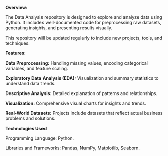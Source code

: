 **Overview:**

The Data Analysis repository is designed to explore and analyze data using Python. It includes well-documented code for preprocessing raw datasets, generating insights, and presenting results visually.

This repository will be updated regularly to include new projects, tools, and techniques.

**Features:** 

**Data Preprocessing:** Handling missing values, encoding categorical variables, and feature scaling.

**Exploratory Data Analysis (EDA):** Visualization and summary statistics to understand data trends.

**Descriptive Analysis:** Detailed explanation of patterns and relationships.

**Visualization:** Comprehensive visual charts for insights and trends.

**Real-World Datasets:** Projects include datasets that reflect actual business problems and solutions.

**Technologies Used**

Programming Language: Python.

Libraries and Frameworks:
Pandas, 
NumPy, 
Matplotlib, 
Seaborn.
